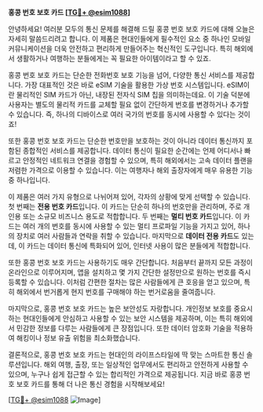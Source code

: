 **홍콩 번호 보호 카드 [[TG💪+ @esim1088](https://t.me/s/esim1088)]**

안녕하세요! 여러분 모두의 통신 문제를 해결해 드릴 홍콩 번호 보호 카드에 대해 오늘은 자세히 말씀드리려고 합니다. 이 제품은 현대인들에게 필수적인 요소 중 하나인 모바일 커뮤니케이션을 더욱 안전하고 편리하게 만들어주는 혁신적인 도구입니다. 특히 해외에서 생활하거나 여행하는 분들에게는 꼭 필요한 아이템이라고 할 수 있죠.

홍콩 번호 보호 카드는 단순한 전화번호 보호 기능을 넘어, 다양한 통신 서비스를 제공합니다. 가장 대표적인 것은 바로 eSIM 기술을 활용한 가상 번호 시스템입니다. eSIM이란 물리적인 SIM 카드가 아닌, 내장된 전자식 SIM 칩을 의미하는데요. 이 기술 덕분에 사용자는 별도의 물리적 카드를 교체할 필요 없이 간단하게 번호를 변경하거나 추가할 수 있습니다. 즉, 하나의 디바이스로 여러 국가의 번호를 동시에 사용할 수 있다는 것이죠!

또한 홍콩 번호 보호 카드는 단순한 번호만을 보호하는 것이 아니라 데이터 통신까지 포함된 종합적인 서비스를 제공합니다. 데이터 통신이 필요한 순간에는 언제 어디서나 빠르고 안정적인 네트워크 연결을 경험할 수 있으며, 특히 해외에서는 고속 데이터 플랜을 저렴한 가격으로 이용할 수 있습니다. 이는 여행자나 해외 출장자에게 매우 유용한 기능 중 하나입니다.

이 제품은 여러 가지 유형으로 나뉘어져 있어, 각자의 상황에 맞게 선택할 수 있습니다. 첫 번째는 **전용 번호 카드**입니다. 이 카드는 단순히 하나의 번호만을 관리하며, 주로 개인용 또는 소규모 비즈니스 용도로 적합합니다. 두 번째는 **멀티 번호 카드**입니다. 이 카드는 여러 개의 번호를 동시에 사용할 수 있는 멀티 프로파일 기능을 가지고 있어, 하나의 장치로 여러 사람들과 연락을 취할 수 있습니다. 마지막으로 **데이터 전용 카드**도 있는데, 이 카드는 데이터 통신에 특화되어 있어, 인터넷 사용이 많은 분들에게 적합합니다.

또한 홍콩 번호 보호 카드는 사용하기도 매우 간단합니다. 처음부터 끝까지 모든 과정이 온라인으로 이루어지며, 앱을 설치하고 몇 가지 간단한 설정만으로 원하는 번호를 즉시 등록할 수 있습니다. 이처럼 간편한 절차는 많은 사람들에게 큰 호응을 얻고 있으며, 특히 해외에서 번거롭게 현지 번호를 구매해야 하는 번거로움을 줄여줍니다.

마지막으로, 홍콩 번호 보호 카드는 높은 보안성도 자랑합니다. 개인정보 보호를 중요시하는 현대인들에게 안심하고 사용할 수 있는 보안 시스템을 제공하며, 이는 특히 해외에서 민감한 정보를 다루는 사람들에게 큰 장점입니다. 또한 데이터 암호화 기술을 적용하여 해킹이나 정보 유출 위험을 최소화했습니다.

결론적으로, 홍콩 번호 보호 카드는 현대인의 라이프스타일에 딱 맞는 스마트한 통신 솔루션입니다. 해외 여행, 출장, 또는 일상적인 업무에서도 편리하고 안전하게 사용할 수 있으며, 누구나 쉽게 접근할 수 있는 합리적인 가격으로 제공됩니다. 지금 바로 홍콩 번호 보호 카드를 통해 더 나은 통신 경험을 시작해보세요!

[[TG💪+ @esim1088](https://t.me/s/esim1088) ![Image](https://i.postimg.cc/Y0z9fWf4/image.png)]